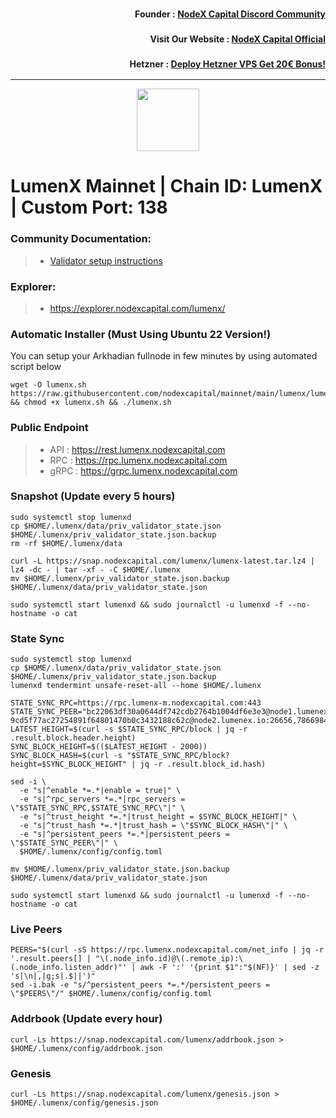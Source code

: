 <h3><p style="font-size:14px" align="right">Founder :
<a href="https://discord.gg/nodexcapital" target="_blank">NodeX Capital Discord Community</a></p></h3>
<h3><p style="font-size:14px" align="right">Visit Our Website :
<a href="https://discord.gg/nodexcapital" target="_blank">NodeX Capital Official</a></p></h3>
<h3><p style="font-size:14px" align="right">Hetzner :
<a href="https://hetzner.cloud/?ref=bMTVi7dcwSgA" target="_blank">Deploy Hetzner VPS Get 20€ Bonus!</a></h3>
<hr>

<p align="center">
  <img height="100" height="auto" src="https://raw.githubusercontent.com/cosmos/chain-registry/master/lumenx/images/lumen.png">
</p>

# LumenX Mainnet | Chain ID: LumenX | Custom Port: 138

### Community Documentation:
>- [Validator setup instructions](https://github.com/nodexcapital/mainnet/tree/main/lumenx)

### Explorer:
>-  https://explorer.nodexcapital.com/lumenx/

### Automatic Installer (Must Using Ubuntu 22 Version!)
You can setup your Arkhadian fullnode in few minutes by using automated script below
```
wget -O lumenx.sh https://raw.githubusercontent.com/nodexcapital/mainnet/main/lumenx/lumenx.sh && chmod +x lumenx.sh && ./lumenx.sh
```
### Public Endpoint

>- API : https://rest.lumenx.nodexcapital.com
>- RPC : https://rpc.lumenx.nodexcapital.com
>- gRPC : https://grpc.lumenx.nodexcapital.com

### Snapshot (Update every 5 hours)
```
sudo systemctl stop lumenxd
cp $HOME/.lumenx/data/priv_validator_state.json $HOME/.lumenx/priv_validator_state.json.backup
rm -rf $HOME/.lumenx/data

curl -L https://snap.nodexcapital.com/lumenx/lumenx-latest.tar.lz4 | lz4 -dc - | tar -xf - -C $HOME/.lumenx
mv $HOME/.lumenx/priv_validator_state.json.backup $HOME/.lumenx/data/priv_validator_state.json

sudo systemctl start lumenxd && sudo journalctl -u lumenxd -f --no-hostname -o cat
```

### State Sync
```
sudo systemctl stop lumenxd
cp $HOME/.lumenx/data/priv_validator_state.json $HOME/.lumenx/priv_validator_state.json.backup
lumenxd tendermint unsafe-reset-all --home $HOME/.lumenx

STATE_SYNC_RPC=https://rpc.lumenx-m.nodexcapital.com:443
STATE_SYNC_PEER="bc22063df30a0644df742cdb2764b1004df6e3e3@node1.lumenex.io:26656 9cd5f77ac27254891f64801470b0c3432188c62c@node2.lumenex.io:26656,78669849476c8b728abe178475c6f016edf175cf@node3.lumenex.io:26656,48444a4bacc0cafa049d777152473769ab17c0c3@node4.lumenex.io:26656"
LATEST_HEIGHT=$(curl -s $STATE_SYNC_RPC/block | jq -r .result.block.header.height)
SYNC_BLOCK_HEIGHT=$(($LATEST_HEIGHT - 2000))
SYNC_BLOCK_HASH=$(curl -s "$STATE_SYNC_RPC/block?height=$SYNC_BLOCK_HEIGHT" | jq -r .result.block_id.hash)

sed -i \
  -e "s|^enable *=.*|enable = true|" \
  -e "s|^rpc_servers *=.*|rpc_servers = \"$STATE_SYNC_RPC,$STATE_SYNC_RPC\"|" \
  -e "s|^trust_height *=.*|trust_height = $SYNC_BLOCK_HEIGHT|" \
  -e "s|^trust_hash *=.*|trust_hash = \"$SYNC_BLOCK_HASH\"|" \
  -e "s|^persistent_peers *=.*|persistent_peers = \"$STATE_SYNC_PEER\"|" \
  $HOME/.lumenx/config/config.toml

mv $HOME/.lumenx/priv_validator_state.json.backup $HOME/.lumenx/data/priv_validator_state.json

sudo systemctl start lumenxd && sudo journalctl -u lumenxd -f --no-hostname -o cat
```

### Live Peers
```
PEERS="$(curl -sS https://rpc.lumenx.nodexcapital.com/net_info | jq -r '.result.peers[] | "\(.node_info.id)@\(.remote_ip):\(.node_info.listen_addr)"' | awk -F ':' '{print $1":"$(NF)}' | sed -z 's|\n|,|g;s|.$||')"
sed -i.bak -e "s/^persistent_peers *=.*/persistent_peers = \"$PEERS\"/" $HOME/.lumenx/config/config.toml
```
### Addrbook (Update every hour)
```
curl -Ls https://snap.nodexcapital.com/lumenx/addrbook.json > $HOME/.lumenx/config/addrbook.json
```
### Genesis
```
curl -Ls https://snap.nodexcapital.com/lumenx/genesis.json > $HOME/.lumenx/config/genesis.json
```